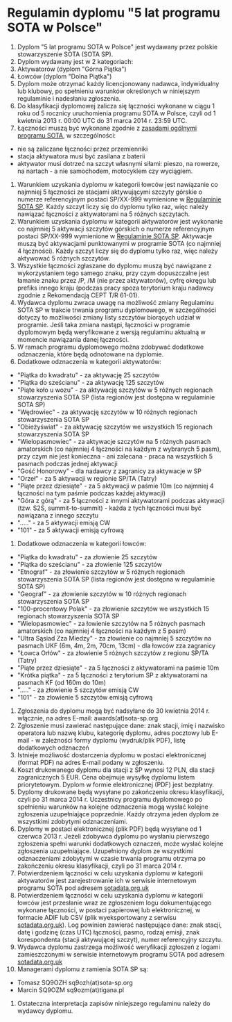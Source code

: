 # Regulamin dyplomu  "5 lat programu SOTA w Polsce"

1. Dyplom "5 lat programu SOTA w Polsce" jest wydawany przez polskie stowarzyszenie SOTA (SOTA SP).
1. Dyplom wydawany jest w 2 kategoriach:
  1. Aktywatorów (dyplom "Górna Piątka")
  2. Łowców (dyplom "Dolna Piątka")
1. Dyplom może otrzymać każdy licencjonowany nadawca, indywidualny lub klubowy, po spełnieniu warunków określonych w niniejszym regulaminie i nadesłaniu zgłoszenia.
1. Do klasyfikacji dyplomowej zalicza się łączności wykonane w ciągu 1 roku od 5 rocznicy uruchomienia programu SOTA w Polsce, czyli od 1 kwietnia 2013 r.  00:00 UTC do 31 marca 2014 r. 23:59 UTC.
1. Łączności muszą być wykonane zgodnie z [zasadami ogólnymi programu SOTA](http://sota-sp.iq24.pl/default.asp?grupa=162829&temat=116302), w szczególności:
  * nie są zaliczane łączności przez przemienniki
  * stacja aktywatora musi być zasilana z baterii
  * aktywator musi dotrzeć na szczyt własnymi siłami: pieszo, na rowerze, na nartach - a nie samochodem, motocyklem czy wyciągiem.
1. Warunkiem uzyskania dyplomu  w kategorii łowców jest nawiązanie co najmniej 5 łączności ze stacjami aktywującymi szczyty górskie o numerze referencyjnym postaci SP/XX-999 wymienione w [Regulaminie SOTA SP](http://www.sota.org.uk/docs/ARM-Poland-20080401.pdf). Każdy szczyt liczy się do dyplomu tylko raz, więc należy nawiązać łączności z aktywatorami na 5 różnych szczytach.
1. Warunkiem uzyskania dyplomu w kategorii aktywatorów jest wykonanie co najmniej 5 aktywacji szczytów górskich o numerze referencyjnym postaci SP/XX-999 wymienione w [Regulaminie SOTA SP](http://www.sota.org.uk/docs/ARM-Poland-20080401.pdf). Aktywacje muszą być aktywacjami punktowanymi w programie SOTA (co najmniej 4 łączności). Każdy szczyt liczy się do dyplomu tylko raz, więc należy aktywować 5 różnych szczytów.
1. Wszystkie łączności zgłaszane do dyplomu muszą być nawiązane z wykorzystaniem tego samego znaku, przy czym dopuszczalne jest łamanie znaku przez /P, /M (nie przez aktywatorów), cyfrę okręgu lub prefiks innego kraju (podczas pracy spoza terytorium kraju nadawcy zgodnie z Rekomendacją CEPT T/R 61-01).
1. Wydawca dyplomu zwraca uwagę na możliwość zmiany Regulaminu SOTA SP w trakcie trwania programu dyplomowego, w szczególności dotyczy to możliwości zmiany listy szczytów biorących udział w programie. Jeśli taka zmiana nastąpi, łączności w programie dyplomowym będą weryfikowane z wersją regulaminu aktualną w momencie nawiązania danej łączności.
1. W ramach programu dyplomowego można zdobywać dodatkowe odznaczenia, które będą odnotowane na dyplomie.
1. Dodatkowe odznaczenia w kategorii aktywatorów:
  * "Piątka do kwadratu" - za aktywację 25 szczytów
  * "Piątka do sześcianu" - za aktywację 125 szczytów
  * "Piąte koło u wozu" - za aktywację szczytów w 5 różnych regionach stowarzyszenia SOTA SP (lista regionów jest dostępna w regulaminie SOTA SP)
  * "Wędrowiec" - za aktywację szczytów w 10 różnych regionach stowarzyszenia SOTA SP
  * "Obieżyświat" - za aktywację szczytów we wszystkich 15 regionach stowarzyszenia SOTA SP
  * "Wielopasmowiec" - za aktywacje szczytów na 5 różnych pasmach amatorskich (co najmniej 4 łączności na każdym z wybranych 5 pasm), przy czym nie jest konieczna - ani zalecana - praca na wszystkich 5 pasmach podczas jednej aktywacji
  * "Gość Honorowy" - dla nadawcy z zagranicy za aktywacje w SP
  * "Orzeł" - za 5 aktywacji w regionie SP/TA (Tatry)
  * "Piąte przez dziesiąte" - za 5 aktywacji w paśmie 10m (co najmniej 4 łączności na tym paśmie podczas każdej aktywacji)
  * "Góra z górą" - za 5 łączności z innymi aktywatorami podczas aktywacji (tzw. S2S, summit-to-summit) - każda z tych łączności musi być nawiązana z innego szczytu
  * "....." - za 5 aktywacji emisją CW
  * "101" - za 5 aktywacji emisją cyfrową
1. Dodatkowe odznaczenia w kategorii łowców:
  * "Piątka do kwadratu" - za złowienie 25 szczytów
  * "Piątka do sześcianu" - za złowienie 125 szczytów
  * "Etnograf" - za złowienie szczytów w 5 różnych regionach stowarzyszenia SOTA SP (lista regionów jest dostępna w regulaminie SOTA SP)
  * "Geograf" - za złowienie szczytów w 10 różnych regionach stowarzyszenia SOTA SP
  * "100-procentowy Polak" - za złowienie szczytów we wszystkich 15 regionach stowarzyszenia SOTA SP
  * "Wielopasmowiec" - za łowienie szczytów na 5 różnych pasmach amatorskich (co najmniej 4 łączności na każdym z 5 pasm)
  * "Ultra Sąsiad Zza Miedzy" - za złowienie co najmniej 5 szczytów na pasmach UKF (6m, 4m, 2m, 70cm, 13cm) - dla łowców zza zagranicy
  * "Łowca Orłów" - za złowienie 5 różnych szczytów z regionu SP/TA (Tatry)
  * "Piąte przez dziesiąte" - za 5 łączności z aktywatorami na paśmie 10m
  * "Krótka piątka" - za 5 łączności z terytorium SP z aktywatorami na pasmach KF (od 160m do 10m)
  * "....." - za złowienie 5 szczytów emisją CW
  * "101" - za złowienie 5 szczytów emisją cyfrową
1. Zgłoszenia do dyplomu mogą być nadsyłane do 30 kwietnia 2014 r. włącznie, na adres E-mail: awards(at)sota-sp.org
1. Zgłoszenie musi zawierać następujące dane: znak stacji, imię i nazwisko operatora lub nazwę klubu, kategorię dyplomu, adres pocztowy lub E-mail - w zależności formy dyplomu (wydruk/plik PDF), listę dodatkowych odznaczeń
1. Istnieje możliwość dostarczenia dyplomu w postaci elektronicznej (format PDF) na adres E-mail podany w zgłoszeniu.
1. Koszt drukowanego dyplomu dla stacji z SP wynosi 12 PLN, dla stacji zagranicznych 5 EUR. Cena obejmuje wysyłkę dyplomu listem priorytetowym. Dyplom w formie elektronicznej (PDF) jest bezpłatny.
1. Dyplomy drukowane będą wysyłane po zakończeniu okresu klasyfikacji, czyli po 31 marca 2014 r. Uczestnicy programu dyplomowego po spełnieniu warunków na kolejne odznaczenia mogą wysłać kolejne zgłoszenia uzupełniające poprzednie. Każdy otrzyma jeden dyplom ze wszystkimi zdobytymi odznaczeniami.
1. Dyplomy w postaci elektronicznej (plik PDF) będą wysyłane od 1 czerwca 2013 r. Jeżeli zdobywca dyplomu po wysłaniu pierwszego zgłoszenia spełni warunki dodatkowych oznaczeń, może wysłać kolejne zgłoszenia uzupełniające. Uzupełniony dyplom ze wszystkimi odznaczeniami zdobytymi w czasie trwania programu otrzyma po zakończeniu okresu klasyfikacji, czyli po 31 marca 2014 r.
1. Potwierdzeniem łączności w celu uzyskania dyplomu w kategorii aktywatorów jest zarejestrowanie ich w serwisie internetowym programu SOTA pod adresem [sotadata.org.uk](http://sotadata.org.uk/)
1. Potwierdzeniem łączności w celu uzyskania dyplomu w kategorii łowców jest przesłanie  wraz ze zgłoszeniem logu dokumentującego wykonane łączności, w postaci papierowej lub elektronicznej, w formacie ADIF lub CSV (plik wyeksportowany z serwisu [sotadata.org.uk](http://sotadata.org.uk/)). Log powinien zawierać  następujące dane: znak stacji, datę i godzinę (czas UTC) łączności, pasmo, rodzaj emisji, znak korespondenta (stacji aktywującej szczyt), numer referencyjny szczytu.
1. Wydawca dyplomu  zastrzega możliwość weryfikacji zgłoszeń z logami zamieszczonymi w serwisie internetowym programu SOTA pod adresem [sotadata.org.uk](http://sotadata.org.uk/)
1. Managerami dyplomu z ramienia SOTA SP są:
 * Tomasz SQ9OZH sq9ozh(at)sota-sp.org
 * Marcin SQ9OZM sq9ozm(at)tigana.pl
1. Ostateczna interpretacja zapisów niniejszego regulaminu należy do wydawcy dyplomu.